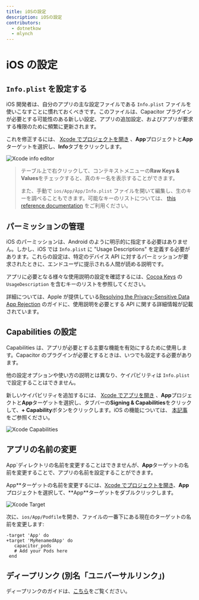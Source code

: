 ```yaml
---
title: iOSの設定
description: iOSの設定
contributors:
  - dotnetkow
  - mlynch
---
```


# iOS の設定

## `Info.plist` を設定する

iOS 開発者は、自分のアプリの主な設定ファイルである `Info.plist` ファイルを使いこなすことに慣れておくべきです。このファイルは、Capacitor プラグインが必要とする可能性のある新しい設定、アプリの追加設定、およびアプリが要求する権限のために頻繁に更新されます。

これを修正するには、 [Xcode でプロジェクトを開き](/docs/ios#opening-the-ios-project) 、**App**プロジェクトと**App**ターゲットを選択し、**Info**タブをクリックします。

![Xcode info editor](/assets/img/docs/ios/xcode-info-editor.png)

> テーブル上で右クリックして、コンテキストメニューの**Raw Keys & Values**をチェックすると、真のキー名を表示することができます。
>
> また、手動で `ios/App/App/Info.plist` ファイルを開いて編集し、生のキーを調べることもできます。可能なキーのリストについては、 [this reference documentation](https://developer.apple.com/library/archive/documentation/General/Reference/InfoPlistKeyReference/Introduction/Introduction.html) をご利用ください。

## パーミッションの管理

iOS のパーミッションは、Android のように明示的に指定する必要はありません。しかし、iOS では `Info.plist` に "Usage Descriptions" を定義する必要があります。これらの設定は、特定のデバイス API に対するパーミッションが要求されたときに、エンドユーザに提示される人間が読める説明です。

アプリに必要となる様々な使用説明の設定を確認するには、[Cocoa Keys](https://developer.apple.com/library/content/documentation/General/Reference/InfoPlistKeyReference/Articles/CocoaKeys.html) の `UsageDescription` を含むキーのリストを参照してください。

詳細については、Apple が提供している[Resolving the Privacy-Sensitive Data App Rejection](https://developer.apple.com/library/content/qa/qa1937/_index.html) のガイドに、使用説明を必要とする API に関する詳細情報が記載されています。

## Capabilities の設定

Capabilities は、アプリが必要とする主要な機能を有効にするために使用します。Capacitor のプラグインが必要とするときは、いつでも設定する必要があります。

他の設定オプションや使い方の説明とは異なり、ケイパビリティは `Info.plist` で設定することはできません。

新しいケイパビリティを追加するには、 [Xcode でアプリを開き](/docs/ios#opening-the-ios-project) 、**App**プロジェクトと**App**ターゲットを選択し、タブバーの**Signing & Capabilities**をクリックして、**+ Capability**ボタンをクリックします。iOS の機能については、 [本記事](https://developer.apple.com/documentation/xcode/adding_capabilities_to_your_app) をご参照ください。

![Xcode Capabilities](/assets/img/docs/ios/xcode-capabilities.png)

## アプリの名前の変更

App`ディレクトリの名前を変更することはできませんが、**App**ターゲットの名前を変更することで、アプリの名前を設定することができます。

App**ターゲットの名前を変更するには、[Xcode でプロジェクトを開き](/docs/ios#opening-the-ios-project)、**App**プロジェクトを選択して、**App\*\*ターゲットをダブルクリックします。

![Xcode Target](/assets/img/docs/ios/xcode-target.png)

次に、`ios/App/Podfile`を開き、ファイルの一番下にある現在のターゲットの名前を変更します:

```diff-ruby
-target 'App' do
+target 'MyRenamedApp' do
   capacitor_pods
   # Add your Pods here
 end
```

## ディープリンク (別名「ユニバーサルリンク」)

ディープリンクのガイドは、[こちら](/docs/guides/deep-links)をご覧ください。
